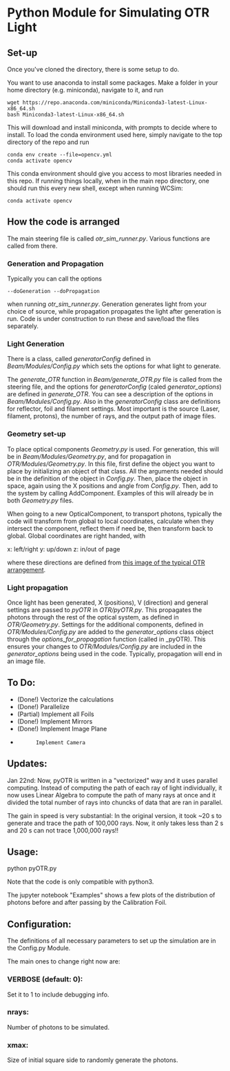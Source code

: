 # Python Module for Simulating OTR Light

## Set-up

Once you've cloned the directory, there is some setup to do.

You want to use anaconda to install some packages. Make a folder in your home directory (e.g. miniconda), navigate to it,  and run

```
wget https://repo.anaconda.com/miniconda/Miniconda3-latest-Linux-x86_64.sh
bash Miniconda3-latest-Linux-x86_64.sh 
```

This will download and install miniconda, with prompts to decide where to install. To load the conda environment used here, simply navigate to the top directory of the repo and run

```
conda env create --file=opencv.yml
conda activate opencv
```

This conda environment should give you access to most libraries needed in this repo. If running things locally, when in the main repo directory, one should run this every new shell, except when running WCSim:

```
conda activate opencv
```

## How the code is arranged

The main steering file is called _otr\_sim\_runner.py_. Various functions are called from there.

### Generation and Propagation

Typically you can call the options

```
--doGeneration --doPropagation
```

when running _otr\_sim\_runner.py_. Generation generates light from your choice of source, while propagation propagates the light after generation is run. Code is under construction to run these and save/load the files separately. 

### Light Generation

There is a class, called _generatorConfig_ defined in _Beam/Modules/Config.py_ which sets the options for what light to generate. 

The _generate\_OTR_ function in _Beam/generate\_OTR.py_ file is called from the steering file, and the options for _generatorConfig_ (caled _generator\_options_) are defined in _generate\_OTR_. You can see a description of the options in _Beam/Modules/Config.py_. Also in the _generatorConfig_ class are definitions for reflector, foil and filament settings. Most important is the source (Laser, filament, protons), the number of rays, and the output path of image files.

### Geometry set-up

To place optical components _Geometry.py_ is used. For generation, this will be in _Beam/Modules/Geometry.py_, and for propagation in _OTR/Modules/Geometry.py_. In this file, first define the object you want to place by initializing an object of that class. All the arguments needed should be in the definition of the object in _Config.py_. Then, place the object in space, again using the X positions and angle from _Config.py_. Then, add to the system by calling AddComponent. Examples of this will already be in both _Geometry.py_ files.

When going to a new OpticalComponent, to transport photons, typically the code will transform from global to local coordinates, calculate when they intersect the component, reflect them if need be, then transform back to global. Global coordinates are right handed, with

x: left/right
y: up/down
z: in/out of page

where these directions are defined from [this image of the typical OTR arrangement](https://t2k-experiment.org/wp-content/uploads/otr_sys_rays.png).

### Light propagation

Once light has been generated, X (positions), V (direction) and general settings are passed to _pyOTR_ in _OTR/pyOTR.py_. This propagates the photons through the rest of the optical system, as defined in _OTR/Geometry.py_. Settings for the additional components, defined in _OTR/Modules/Config.py_ are added to the _generator_options_ class object through the _options_for_propagation_ function (called in _pyOTR). This ensures your changes to _OTR/Modules/Config.py_ are included in the _generator_options_ being used in the code. Typically, propagation will end in an image file. 





## To Do:
- (Done!)   Vectorize the calculations
- (Done!)   Parallelize
- (Partial) Implement all Foils
- (Done!)   Implement Mirrors
- (Done!)   Implement Image Plane
-           Implement Camera

## Updates:
Jan 22nd:
Now, pyOTR is written in a "vectorized" way and it uses parallel computing.
Instead of computing the path of each ray of light individually, it now
uses Linear Algebra to compute the path of many rays at once and it
divided the total number of rays into chuncks of data that are ran in parallel.

The gain in speed is very substantial:
In the original version, it took ~20 s to generate and trace the path of 100,000 rays.
Now, it only takes less than 2 s and 20 s can not trace 1,000,000 rays!!

## Usage:
python pyOTR.py

Note that the code is only compatible with python3.

The jupyter notebook "Examples" shows a few plots of the distribution of photons before and after passing by the Calibration Foil.

## Configuration:
The definitions of all necessary parameters to set up the simulation are in the Config.py Module.

The main ones to change right now are:

### VERBOSE (default: 0):
Set it to 1 to include debugging info.

### nrays:
Number of photons to be simulated.

### xmax:
Size of initial square side to randomly generate the photons.
